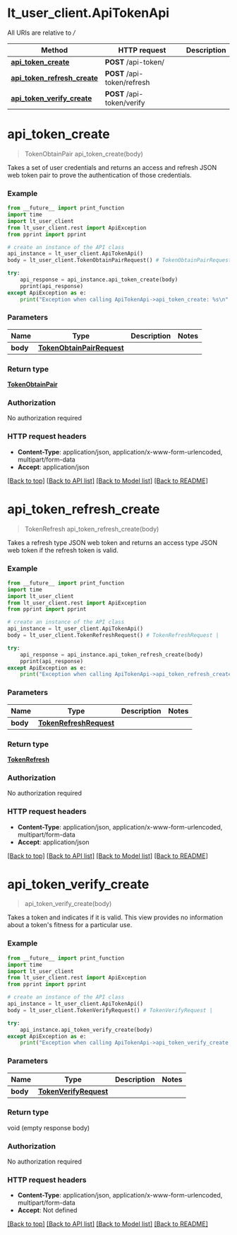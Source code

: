 # lt_user_client.ApiTokenApi

All URIs are relative to */*

Method | HTTP request | Description
------------- | ------------- | -------------
[**api_token_create**](ApiTokenApi.md#api_token_create) | **POST** /api-token/ | 
[**api_token_refresh_create**](ApiTokenApi.md#api_token_refresh_create) | **POST** /api-token/refresh | 
[**api_token_verify_create**](ApiTokenApi.md#api_token_verify_create) | **POST** /api-token/verify | 

# **api_token_create**
> TokenObtainPair api_token_create(body)



Takes a set of user credentials and returns an access and refresh JSON web token pair to prove the authentication of those credentials.

### Example
```python
from __future__ import print_function
import time
import lt_user_client
from lt_user_client.rest import ApiException
from pprint import pprint

# create an instance of the API class
api_instance = lt_user_client.ApiTokenApi()
body = lt_user_client.TokenObtainPairRequest() # TokenObtainPairRequest | 

try:
    api_response = api_instance.api_token_create(body)
    pprint(api_response)
except ApiException as e:
    print("Exception when calling ApiTokenApi->api_token_create: %s\n" % e)
```

### Parameters

Name | Type | Description  | Notes
------------- | ------------- | ------------- | -------------
 **body** | [**TokenObtainPairRequest**](TokenObtainPairRequest.md)|  | 

### Return type

[**TokenObtainPair**](TokenObtainPair.md)

### Authorization

No authorization required

### HTTP request headers

 - **Content-Type**: application/json, application/x-www-form-urlencoded, multipart/form-data
 - **Accept**: application/json

[[Back to top]](#) [[Back to API list]](../README.md#documentation-for-api-endpoints) [[Back to Model list]](../README.md#documentation-for-models) [[Back to README]](../README.md)

# **api_token_refresh_create**
> TokenRefresh api_token_refresh_create(body)



Takes a refresh type JSON web token and returns an access type JSON web token if the refresh token is valid.

### Example
```python
from __future__ import print_function
import time
import lt_user_client
from lt_user_client.rest import ApiException
from pprint import pprint

# create an instance of the API class
api_instance = lt_user_client.ApiTokenApi()
body = lt_user_client.TokenRefreshRequest() # TokenRefreshRequest | 

try:
    api_response = api_instance.api_token_refresh_create(body)
    pprint(api_response)
except ApiException as e:
    print("Exception when calling ApiTokenApi->api_token_refresh_create: %s\n" % e)
```

### Parameters

Name | Type | Description  | Notes
------------- | ------------- | ------------- | -------------
 **body** | [**TokenRefreshRequest**](TokenRefreshRequest.md)|  | 

### Return type

[**TokenRefresh**](TokenRefresh.md)

### Authorization

No authorization required

### HTTP request headers

 - **Content-Type**: application/json, application/x-www-form-urlencoded, multipart/form-data
 - **Accept**: application/json

[[Back to top]](#) [[Back to API list]](../README.md#documentation-for-api-endpoints) [[Back to Model list]](../README.md#documentation-for-models) [[Back to README]](../README.md)

# **api_token_verify_create**
> api_token_verify_create(body)



Takes a token and indicates if it is valid.  This view provides no information about a token's fitness for a particular use.

### Example
```python
from __future__ import print_function
import time
import lt_user_client
from lt_user_client.rest import ApiException
from pprint import pprint

# create an instance of the API class
api_instance = lt_user_client.ApiTokenApi()
body = lt_user_client.TokenVerifyRequest() # TokenVerifyRequest | 

try:
    api_instance.api_token_verify_create(body)
except ApiException as e:
    print("Exception when calling ApiTokenApi->api_token_verify_create: %s\n" % e)
```

### Parameters

Name | Type | Description  | Notes
------------- | ------------- | ------------- | -------------
 **body** | [**TokenVerifyRequest**](TokenVerifyRequest.md)|  | 

### Return type

void (empty response body)

### Authorization

No authorization required

### HTTP request headers

 - **Content-Type**: application/json, application/x-www-form-urlencoded, multipart/form-data
 - **Accept**: Not defined

[[Back to top]](#) [[Back to API list]](../README.md#documentation-for-api-endpoints) [[Back to Model list]](../README.md#documentation-for-models) [[Back to README]](../README.md)

